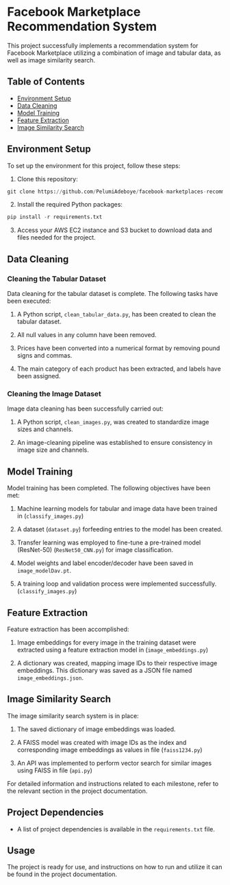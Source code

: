 # Facebook Marketplace Recommendation System

This project successfully implements a recommendation system for Facebook Marketplace utilizing a combination of image and tabular data, as well as image similarity search.

## Table of Contents

- [Environment Setup](#environment-setup)
- [Data Cleaning](#data-cleaning)
- [Model Training](#model-training)
- [Feature Extraction](#feature-extraction)
- [Image Similarity Search](#image-similarity-search)

## Environment Setup

To set up the environment for this project, follow these steps:

1. Clone this repository:
   
```python
git clone https://github.com/PelumiAdeboye/facebook-marketplaces-recommendation-ranking-system
```
   
2. Install the required Python packages:
   
```python
pip install -r requirements.txt
```
   
3. Access your AWS EC2 instance and S3 bucket to download data and files needed for the project.

## Data Cleaning

### Cleaning the Tabular Dataset

Data cleaning for the tabular dataset is complete. The following tasks have been executed:

1. A Python script, `clean_tabular_data.py`, has been created to clean the tabular dataset.

2. All null values in any column have been removed.

3. Prices have been converted into a numerical format by removing pound signs and commas.

4. The main category of each product has been extracted, and labels have been assigned.

### Cleaning the Image Dataset

Image data cleaning has been successfully carried out:

1. A Python script, `clean_images.py`, was created to standardize image sizes and channels.

2. An image-cleaning pipeline was established to ensure consistency in image size and channels.

## Model Training

Model training has been completed. The following objectives have been met:

1. Machine learning models for tabular and image data have been trained in (`classify_images.py`)

2. A dataset (`dataset.py`) forfeeding entries to the model has been created.

3. Transfer learning was employed to fine-tune a pre-trained model (ResNet-50) (`ResNet50_CNN.py`) for image classification.

4. Model weights and label encoder/decoder have been saved in `image_modelDav.pt`.

5. A training loop and validation process were implemented successfully. (`classify_images.py`)

## Feature Extraction

Feature extraction has been accomplished:

1. Image embeddings for every image in the training dataset were extracted using a feature extraction model in (`image_embeddings.py`)

2. A dictionary was created, mapping image IDs to their respective image embeddings. This dictionary was saved as a JSON file named `image_embeddings.json`.

## Image Similarity Search

The image similarity search system is in place:

1. The saved dictionary of image embeddings was loaded.

2. A FAISS model was created with image IDs as the index and corresponding image embeddings as values in file (`faiss1234.py`)

3. An API was implemented to perform vector search for similar images using FAISS in file (`api.py`)

For detailed information and instructions related to each milestone, refer to the relevant section in the project documentation.

## Project Dependencies

- A list of project dependencies is available in the `requirements.txt` file.

## Usage

The project is ready for use, and instructions on how to run and utilize it can be found in the project documentation.

